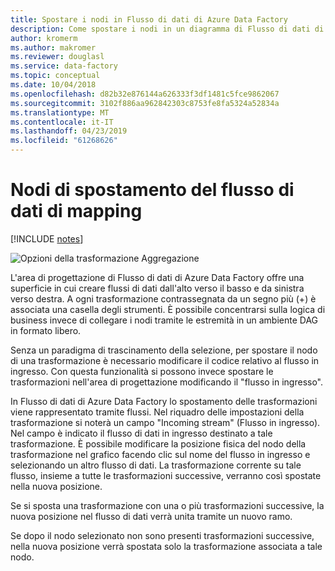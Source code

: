 ```yaml
---
title: Spostare i nodi in Flusso di dati di Azure Data Factory
description: Come spostare i nodi in un diagramma di Flusso di dati di Azure Data Factory
author: kromerm
ms.author: makromer
ms.reviewer: douglasl
ms.service: data-factory
ms.topic: conceptual
ms.date: 10/04/2018
ms.openlocfilehash: d82b32e876144a626333f3df1481c5fce9862067
ms.sourcegitcommit: 3102f886aa962842303c8753fe8fa5324a52834a
ms.translationtype: MT
ms.contentlocale: it-IT
ms.lasthandoff: 04/23/2019
ms.locfileid: "61268626"
---
```

# <a name="mapping-data-flow-move-nodes"></a>Nodi di spostamento del flusso di dati di mapping

[!INCLUDE [notes](../../includes/data-factory-data-flow-preview.md)]

![Opzioni della trasformazione Aggregazione](media/data-flow/agghead.png "intestazione aggregatore")

L'area di progettazione di Flusso di dati di Azure Data Factory offre una superficie in cui creare flussi di dati dall'alto verso il basso e da sinistra verso destra. A ogni trasformazione contrassegnata da un segno più (+) è associata una casella degli strumenti. È possibile concentrarsi sulla logica di business invece di collegare i nodi tramite le estremità in un ambiente DAG in formato libero.

Senza un paradigma di trascinamento della selezione, per spostare il nodo di una trasformazione è necessario modificare il codice relativo al flusso in ingresso. Con questa funzionalità si possono invece spostare le trasformazioni nell'area di progettazione modificando il "flusso in ingresso".

In Flusso di dati di Azure Data Factory lo spostamento delle trasformazioni viene rappresentato tramite flussi. Nel riquadro delle impostazioni della trasformazione si noterà un campo "Incoming stream" (Flusso in ingresso). Nel campo è indicato il flusso di dati in ingresso destinato a tale trasformazione. È possibile modificare la posizione fisica del nodo della trasformazione nel grafico facendo clic sul nome del flusso in ingresso e selezionando un altro flusso di dati. La trasformazione corrente su tale flusso, insieme a tutte le trasformazioni successive, verranno così spostate nella nuova posizione.

Se si sposta una trasformazione con una o più trasformazioni successive, la nuova posizione nel flusso di dati verrà unita tramite un nuovo ramo.

Se dopo il nodo selezionato non sono presenti trasformazioni successive, nella nuova posizione verrà spostata solo la trasformazione associata a tale nodo.
